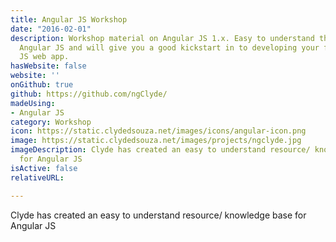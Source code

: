 ```yaml
---
title: Angular JS Workshop
date: "2016-02-01"
description: Workshop material on Angular JS 1.x. Easy to understand the basics of
  Angular JS and will give you a good kickstart in to developing your first Angular
  JS web app.
hasWebsite: false
website: ''
onGithub: true
github: https://github.com/ngClyde/
madeUsing:
- Angular JS
category: Workshop
icon: https://static.clydedsouza.net/images/icons/angular-icon.png
image: https://static.clydedsouza.net/images/projects/ngclyde.jpg
imageDescription: Clyde has created an easy to understand resource/ knowledge base
  for Angular JS
isActive: false
relativeURL: 

---
```


Clyde has created an easy to understand resource/ knowledge base for Angular JS

